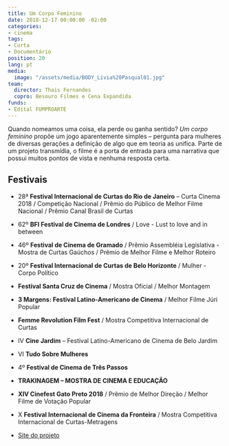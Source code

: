 ```yaml
---
title: Um Corpo Feminino
date: 2018-12-17 00:00:00 -02:00
categories:
- cinema
tags:
- Curta
- Documentário
position: 20
lang: pt
media:
  image: "/assets/media/BODY_Livia%20Pasqual01.jpg"
team:
  director: Thais Fernandes
  copro: Besouro Filmes e Cena Expandida
funds:
- Edital FUMPROARTE
---
```


Quando nomeamos uma coisa, ela perde ou ganha sentido? _Um corpo feminino_ propõe um jogo aparentemente simples – pergunta para mulheres de diversas gerações a definição de algo que em teoria as unifica. Parte de um projeto transmídia, o filme é a porta de entrada para uma narrativa que possui muitos pontos de vista e nenhuma resposta certa.

## Festivais
* 28ª **Festival Internacional de Curtas do Rio de Janeiro** – Curta Cinema 2018 / Competição Nacional / Prêmio do Público de Melhor Filme Nacional / Prêmio Canal Brasil de Curtas
* 62º **BFI Festival de Cinema de Londres** / Love - Lust to love and in between
* 46º **Festival de Cinema de Gramado** / Prêmio Assembléia Legislativa - Mostra de Curtas Gaúchos / Prêmio de Melhor Filme e Melhor Roteiro
* 20º **Festival Internacional de Curtas de Belo Horizonte** / Mulher - Corpo Político
* **Festival Santa Cruz de Cinema** / Mostra Oficial / Melhor Montagem
* **3 Margens: Festival Latino-Americano de Cinema** / Melhor Filme Júri Popular
* **Femme Revolution Film Fest** / Mostra Competitiva Internacional de Curtas
* IV **Cine Jardim** – Festival Latino-Americano de Cinema de Belo Jardim
* VI **Tudo Sobre Mulheres**
* 4º **Festival de Cinema de Três Passos**
* **TRAKINAGEM – MOSTRA DE CINEMA E EDUCAÇÃO**
* **XIV Cinefest Gato Preto 2018** / Prêmio de Melhor Direção / Melhor Filme de Votação Popular
* X **Festival Internacional de Cinema da Fronteira** / Mostra Competitiva Internacional de Curtas-Metragens 



* [Site do projeto](http://www.afemalebodyproject.com/index-port.php#top)
